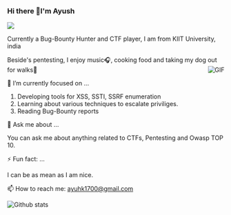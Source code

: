 ### Hi there 👋I'm Ayush
![](https://komarev.com/ghpvc/?username=ayushk58&style=flat-square)

Currently a Bug-Bounty Hunter and CTF player, I am from KIIT University, india

Beside's pentesting, I enjoy music🎧, cooking food and taking my dog out for walks🌱
<img align="right" alt="GIF" src="https://media.giphy.com/media/k4LO47aT4Gi2I/giphy.gif" />

🔭 I’m currently focused on ...

1. Developing tools for XSS, SSTI, SSRF enumeration
2. Learning about various techniques to escalate priviliges.
3. Reading Bug-Bounty reports

💬 Ask me about ...

You can ask me about anything related to CTFs, Pentesting and Owasp TOP 10.

 ⚡ Fun fact: ...
 
 I can be as mean as I am nice.
 

📫 How to reach me: ayuhk1700@gmail.com




![Github stats](https://github-readme-stats.vercel.app/api?username=ayushk58&theme=dark&line_height=40)
